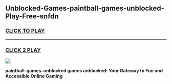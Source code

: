 
## Unblocked-Games-paintball-games-unblocked-Play-Free-snfdn
<h3>
<a href="https://premium76.site?title=paintball-games-unblocked&ref=17A">CLICK TO PLAY</a></h3>
<hr>

<h3>
<a href="https://premium76.site?title=paintball-games-unblocked&ref=17A">CLICK 2 PLAY</a>
  
</h3>

<a href="https://premium76.site?title=paintball-games-unblocked&ref=17A"><img src="https://clearcache.store/games.png"></a>


**paintball-games-unblocked games unblocked: Your Gateway to Fun and Accessible Online Gaming**
